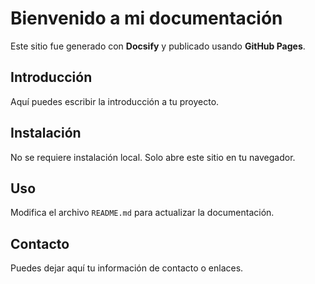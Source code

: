 # Bienvenido a mi documentación

Este sitio fue generado con **Docsify** y publicado usando **GitHub Pages**.

## Introducción

Aquí puedes escribir la introducción a tu proyecto.

## Instalación

No se requiere instalación local. Solo abre este sitio en tu navegador.

## Uso

Modifica el archivo `README.md` para actualizar la documentación.

## Contacto

Puedes dejar aquí tu información de contacto o enlaces.
